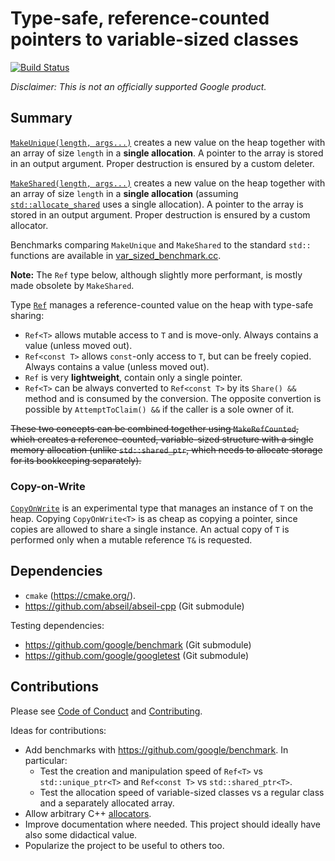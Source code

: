 # Type-safe, reference-counted pointers to variable-sized classes

[![Build Status](https://travis-ci.com/ppetr/refcounted-var-sized-class.svg?branch=main)](https://travis-ci.com/ppetr/refcounted-var-sized-class)

_*Disclaimer:* This is not an officially supported Google product._

## Summary

[`MakeUnique(length, args...)`](var_sized.h) creates a new value on the heap
together with an array of size `length` in a **single allocation**. A pointer
to the array is stored in an output argument. Proper destruction is ensured by
a custom deleter.

[`MakeShared(length, args...)`](var_sized.h) creates a new value on the heap
together with an array of size `length` in a **single allocation** (assuming
[`std::allocate_shared`] uses a single allocation). A pointer to the array is
stored in an output argument.  Proper destruction is ensured by a custom
allocator.

[`std::allocate_shared`]: https://en.cppreference.com/w/cpp/memory/shared_ptr/allocate_shared

Benchmarks comparing `MakeUnique` and `MakeShared` to the standard `std::`
functions are available in [var_sized_benchmark.cc](var_sized_benchmark.cc).

**Note:** The `Ref` type below, although slightly more performant, is mostly
made obsolete by `MakeShared`.

Type [`Ref`](ref.h) manages a reference-counted value on the heap with
type-safe sharing:

- `Ref<T>` allows mutable access to `T` and is move-only. Always contains a
  value (unless moved out).
- `Ref<const T>` allows `const`-only access to `T`, but can be freely copied.
  Always contains a value (unless moved out).
- `Ref` is very **lightweight**, contain only a single pointer.
- `Ref<T>` can be always converted to `Ref<const T>` by its `Share() &&` method
  and is consumed by the conversion.  The opposite convertion is possible by
  `AttemptToClaim() &&` if the caller is a sole owner of it.

~~These two concepts can be combined together using `MakeRefCounted`, which
creates a reference-counted, variable-sized structure with a single memory
allocation (unlike `std::shared_ptr`, which needs to allocate storage for its
bookkeeping separately).~~

### Copy-on-Write

[`CopyOnWrite`](copy_on_write.h) is an experimental type that manages an
instance of `T` on the heap. Copying `CopyOnWrite<T>` is as cheap as copying a
pointer, since copies are allowed to share a single instance. An actual copy of
`T` is performed only when a mutable reference `T&` is requested.

## Dependencies

- `cmake` (https://cmake.org/).
- https://github.com/abseil/abseil-cpp (Git submodule)

Testing dependencies:

- https://github.com/google/benchmark (Git submodule)
- https://github.com/google/googletest (Git submodule)

## Contributions

Please see [Code of Conduct](docs/code-of-conduct.md) and [Contributing](docs/contributing.md).

Ideas for contributions:

- Add benchmarks with https://github.com/google/benchmark. In particular:
  - Test the creation and manipulation speed of `Ref<T>` vs
    `std::unique_ptr<T>` and `Ref<const T>` vs `std::shared_ptr<T>`.
  - Test the allocation speed of variable-sized classes vs a regular class and
    a separately allocated array.
- Allow arbitrary C++
  [allocators](https://en.cppreference.com/w/cpp/named_req/Allocator).
- Improve documentation where needed. This project should ideally have also
  some didactical value.
- Popularize the project to be useful to others too.
